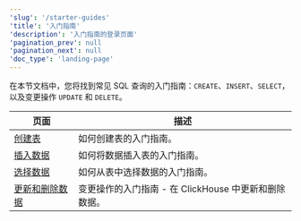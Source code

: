 ```yaml
---
'slug': '/starter-guides'
'title': '入门指南'
'description': '入门指南的登录页面'
'pagination_prev': null
'pagination_next': null
'doc_type': 'landing-page'
---
```


在本节文档中，您将找到常见 SQL 查询的入门指南：`CREATE`、`INSERT`、`SELECT`，以及变更操作 `UPDATE` 和 `DELETE`。

| 页面                                                         | 描述                                                                  |
|------------------------------------------------------------|------------------------------------------------------------------------|
| [创建表](../guides/creating-tables.md)                      | 如何创建表的入门指南。                                                |
| [插入数据](../guides/inserting-data.md)                     | 如何将数据插入表的入门指南。                                        |
| [选择数据](../guides/writing-queries.md)                    | 如何从表中选择数据的入门指南。                                      |
| [更新和删除数据](../guides/developer/mutations.md)         | 变更操作的入门指南 - 在 ClickHouse 中更新和删除数据。               |
